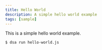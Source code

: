 ```yaml
---
title: Hello World
description: A simple hello world example
tags: [sample]
---
```


This is  a simple hello world example.

```bash
$ dsa run hello-world.js
```